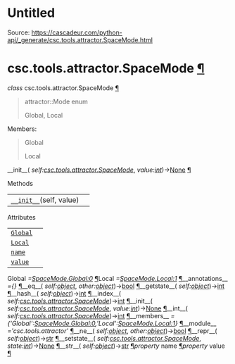 # Untitled

Source: https://cascadeur.com/python-api/_generate/csc.tools.attractor.SpaceMode.html

# csc.tools.attractor.SpaceMode [¶](https://cascadeur.com/python-api/_generate/csc.tools.attractor.SpaceMode.html\#csc-tools-attractor-spacemode "Permalink to this heading")

_class_ csc.tools.attractor.SpaceMode [¶](https://cascadeur.com/python-api/_generate/csc.tools.attractor.SpaceMode.html#csc.tools.attractor.SpaceMode "Permalink to this definition")

> attractor::Mode enum
>
> Global, Local

Members:

> Global
>
> Local

\_\_init\_\_( _self:[csc.tools.attractor.SpaceMode](https://cascadeur.com/python-api/csc.html#csc.tools.attractor.SpaceMode "csc.tools.attractor.SpaceMode")_, _value:[int](https://docs.python.org/3/library/functions.html#int "(in Python v3.13)")_)→[None](https://docs.python.org/3/library/constants.html#None "(in Python v3.13)") [¶](https://cascadeur.com/python-api/_generate/csc.tools.attractor.SpaceMode.html#csc.tools.attractor.SpaceMode.__init__ "Permalink to this definition")

Methods

|     |     |
| --- | --- |
| [`__init__`](https://cascadeur.com/python-api/csc.html#csc.tools.attractor.SpaceMode.__init__ "csc.tools.attractor.SpaceMode.__init__")(self, value) |  |

Attributes

|     |     |
| --- | --- |
| [`Global`](https://cascadeur.com/python-api/csc.html#csc.tools.attractor.SpaceMode.Global "csc.tools.attractor.SpaceMode.Global") |  |
| [`Local`](https://cascadeur.com/python-api/csc.html#csc.tools.attractor.SpaceMode.Local "csc.tools.attractor.SpaceMode.Local") |  |
| [`name`](https://cascadeur.com/python-api/csc.html#csc.tools.attractor.SpaceMode.name "csc.tools.attractor.SpaceMode.name") |  |
| [`value`](https://cascadeur.com/python-api/csc.html#csc.tools.attractor.SpaceMode.value "csc.tools.attractor.SpaceMode.value") |  |

Global _=<SpaceMode.Global:0>_ [¶](https://cascadeur.com/python-api/_generate/csc.tools.attractor.SpaceMode.html#csc.tools.attractor.SpaceMode.Global "Permalink to this definition")Local _=<SpaceMode.Local:1>_ [¶](https://cascadeur.com/python-api/_generate/csc.tools.attractor.SpaceMode.html#csc.tools.attractor.SpaceMode.Local "Permalink to this definition")\_\_annotations\_\_ _={}_ [¶](https://cascadeur.com/python-api/_generate/csc.tools.attractor.SpaceMode.html#csc.tools.attractor.SpaceMode.__annotations__ "Permalink to this definition")\_\_eq\_\_( _self:[object](https://docs.python.org/3/library/functions.html#object "(in Python v3.13)")_, _other:[object](https://docs.python.org/3/library/functions.html#object "(in Python v3.13)")_)→[bool](https://docs.python.org/3/library/functions.html#bool "(in Python v3.13)") [¶](https://cascadeur.com/python-api/_generate/csc.tools.attractor.SpaceMode.html#csc.tools.attractor.SpaceMode.__eq__ "Permalink to this definition")\_\_getstate\_\_( _self:[object](https://docs.python.org/3/library/functions.html#object "(in Python v3.13)")_)→[int](https://docs.python.org/3/library/functions.html#int "(in Python v3.13)") [¶](https://cascadeur.com/python-api/_generate/csc.tools.attractor.SpaceMode.html#csc.tools.attractor.SpaceMode.__getstate__ "Permalink to this definition")\_\_hash\_\_( _self:[object](https://docs.python.org/3/library/functions.html#object "(in Python v3.13)")_)→[int](https://docs.python.org/3/library/functions.html#int "(in Python v3.13)") [¶](https://cascadeur.com/python-api/_generate/csc.tools.attractor.SpaceMode.html#csc.tools.attractor.SpaceMode.__hash__ "Permalink to this definition")\_\_index\_\_( _self:[csc.tools.attractor.SpaceMode](https://cascadeur.com/python-api/csc.html#csc.tools.attractor.SpaceMode "csc.tools.attractor.SpaceMode")_)→[int](https://docs.python.org/3/library/functions.html#int "(in Python v3.13)") [¶](https://cascadeur.com/python-api/_generate/csc.tools.attractor.SpaceMode.html#csc.tools.attractor.SpaceMode.__index__ "Permalink to this definition")\_\_init\_\_( _self:[csc.tools.attractor.SpaceMode](https://cascadeur.com/python-api/csc.html#csc.tools.attractor.SpaceMode "csc.tools.attractor.SpaceMode")_, _value:[int](https://docs.python.org/3/library/functions.html#int "(in Python v3.13)")_)→[None](https://docs.python.org/3/library/constants.html#None "(in Python v3.13)") [¶](https://cascadeur.com/python-api/_generate/csc.tools.attractor.SpaceMode.html#id0 "Permalink to this definition")\_\_int\_\_( _self:[csc.tools.attractor.SpaceMode](https://cascadeur.com/python-api/csc.html#csc.tools.attractor.SpaceMode "csc.tools.attractor.SpaceMode")_)→[int](https://docs.python.org/3/library/functions.html#int "(in Python v3.13)") [¶](https://cascadeur.com/python-api/_generate/csc.tools.attractor.SpaceMode.html#csc.tools.attractor.SpaceMode.__int__ "Permalink to this definition")\_\_members\_\_ _={'Global':<SpaceMode.Global:0>,'Local':<SpaceMode.Local:1>}_ [¶](https://cascadeur.com/python-api/_generate/csc.tools.attractor.SpaceMode.html#csc.tools.attractor.SpaceMode.__members__ "Permalink to this definition")\_\_module\_\_ _='csc.tools.attractor'_ [¶](https://cascadeur.com/python-api/_generate/csc.tools.attractor.SpaceMode.html#csc.tools.attractor.SpaceMode.__module__ "Permalink to this definition")\_\_ne\_\_( _self:[object](https://docs.python.org/3/library/functions.html#object "(in Python v3.13)")_, _other:[object](https://docs.python.org/3/library/functions.html#object "(in Python v3.13)")_)→[bool](https://docs.python.org/3/library/functions.html#bool "(in Python v3.13)") [¶](https://cascadeur.com/python-api/_generate/csc.tools.attractor.SpaceMode.html#csc.tools.attractor.SpaceMode.__ne__ "Permalink to this definition")\_\_repr\_\_( _self:[object](https://docs.python.org/3/library/functions.html#object "(in Python v3.13)")_)→[str](https://docs.python.org/3/library/stdtypes.html#str "(in Python v3.13)") [¶](https://cascadeur.com/python-api/_generate/csc.tools.attractor.SpaceMode.html#csc.tools.attractor.SpaceMode.__repr__ "Permalink to this definition")\_\_setstate\_\_( _self:[csc.tools.attractor.SpaceMode](https://cascadeur.com/python-api/csc.html#csc.tools.attractor.SpaceMode "csc.tools.attractor.SpaceMode")_, _state:[int](https://docs.python.org/3/library/functions.html#int "(in Python v3.13)")_)→[None](https://docs.python.org/3/library/constants.html#None "(in Python v3.13)") [¶](https://cascadeur.com/python-api/_generate/csc.tools.attractor.SpaceMode.html#csc.tools.attractor.SpaceMode.__setstate__ "Permalink to this definition")\_\_str\_\_( _self:[object](https://docs.python.org/3/library/functions.html#object "(in Python v3.13)")_)→[str](https://docs.python.org/3/library/stdtypes.html#str "(in Python v3.13)") [¶](https://cascadeur.com/python-api/_generate/csc.tools.attractor.SpaceMode.html#csc.tools.attractor.SpaceMode.__str__ "Permalink to this definition")_property_ name [¶](https://cascadeur.com/python-api/_generate/csc.tools.attractor.SpaceMode.html#csc.tools.attractor.SpaceMode.name "Permalink to this definition")_property_ value [¶](https://cascadeur.com/python-api/_generate/csc.tools.attractor.SpaceMode.html#csc.tools.attractor.SpaceMode.value "Permalink to this definition")